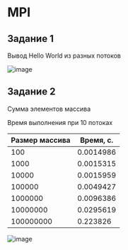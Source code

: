 # MPI
## Задание 1
Вывод Hello World из разных потоков

![image](https://github.com/Karkusha23/mpi-test/assets/16138259/faad0cda-60a0-4c2c-8f2f-08969d80dffc)

## Задание 2
Сумма элементов массива

Время выполнения при 10 потоках

| Размер массива | Время, с. |
| --- | --- |
| 100 | 0.0014986 |
| 1000 | 0.0015315 |
| 10000 | 0.0015959 |
| 100000 | 0.0049427 |
| 1000000 | 0.0096386 |
| 10000000 | 0.0295619 |
| 100000000 | 0.223826 |

![image](https://github.com/Karkusha23/mp-test/assets/16138259/b60ddcc6-2142-4655-88f7-0152ca42aa3c)
